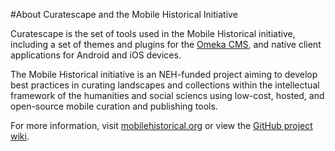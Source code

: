 #About Curatescape and the Mobile Historical Initiative

Curatescape is the set of tools used in the Mobile Historical initiative, including a set of themes and plugins for the [Omeka CMS](http://omeka.org), and native client applications for Android and iOS devices.

The Mobile Historical initiative is an NEH-funded project aiming to develop best practices in curating landscapes and collections within the intellectual framework of the humanities and social sciencs using low-cost, hosted, and open-source mobile curation and publishing tools.

For more information, visit [mobilehistorical.org](http://mobilehistorical.org/ "Mobile Historical") or view the [GitHub project wiki](https://github.com/CPHDH/MobileHistorical/wiki).
